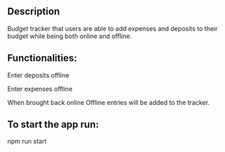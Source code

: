 ## Description
 Budget tracker that users are able to add expenses and deposits to their budget while being both online and offline.

## Functionalities:

Enter deposits offline

Enter expenses offline

When brought back online Offline entries will be added to  the tracker.

## To start the app run:

  npm run start